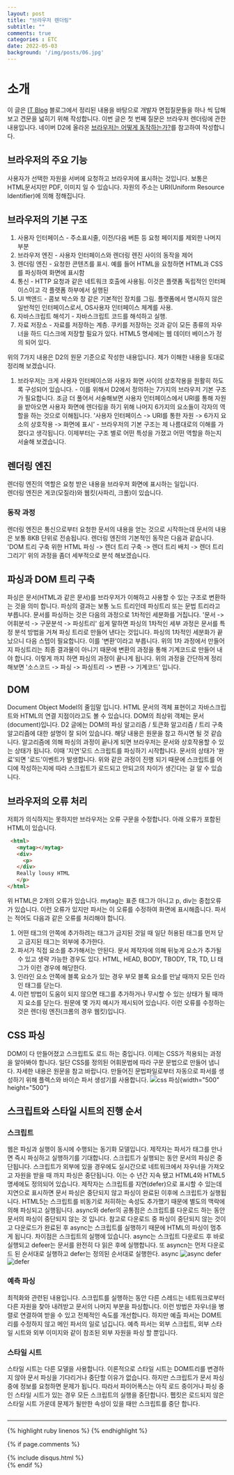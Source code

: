```yaml
---
layout: post
title: "브라우저 렌더링"
subtitle: ""
comments: true
categories : ETC
date: 2022-05-03
background: '/img/posts/06.jpg'
---
```

# 소개
이 글은 [IT Blog](https://realmojo.tistory.com/300) 블로그에서 정리된 내용을 바탕으로 개발자 면접질문들을 하나 씩 답해보고 견문을 넓히기 위해 작성합니다. 이번 글은 첫 번째 질문은 브라우저 렌더링에 관한 내용입니다.
네이버 D2에 올라온 [브라우저는 어떻게 동작하는가?](https://d2.naver.com/helloworld/59361)를 참고하여 작성합니다.

## 브라우저의 주요 기능
사용자가 선택한 자원을 서버에 요청하고 브라우저에 표시하는 것입니다. 보통은 HTML문서지만 PDF, 이미지 일 수 있습니다. 자원의 주소는 URI(Uniform Resource Identifier)에 의해 정해집니다.

## 브라우저의 기본 구조
  1. 사용자 인터페이스 - 주소표시줄, 이전/다음 버튼 등 요청 페이지를 제외한 나머지 부분
  2. 브라우저 엔진 - 사용자 인터페이스와 렌더링 렌진 사이의 동작을 제어
  3. 렌더링 엔진 - 요청한 콘텐츠를 표시. 예를 들어 HTML을 요청하면 HTML과 CSS를 파싱하여 화면에 표시함
  4. 통신 - HTTP 요청과 같은 네트워크 호출에 사용됨. 이것은 플랫폼 독립적인 인터페이스이고 각 플랫폼 하부에서 실행된
  5. UI 백엔드 - 콤보 박스와 창 같은 기본적인 장치를 그림. 플랫폼에서 명시하지 않은 일반적인 인터페이스로서, OS사용자 인터페이스 체계를 사용.
  6. 자바스크립트 해석기 - 자바스크립트 코드를 해석하고 실행.
  7. 자료 저장소 - 자료를 저장하는 계층. 쿠키를 저장하는 것과 같이 모든 종류의 자우너을 하드 디스크에 저장할 필요가 있다. HTML5 명세에는 웹 데이터 베이스가 정의 되어 있다.
 
위의 7가지 내용은 D2의 원문 기준으로 작성한 내용입니다. 제가 이해한 내용을 토대로 정리해 보겠습니다.
  1. 브라우저는 크게 사용자 인터페이스와 사용자 화면 사이의 상호작용을 원활히 하도록 구성되어 있습니다. 
    - 이를 위해서 D2에서 정의하는 7가지의 브라우저 기본 구조가 필요합니다. 조금 더 풀어서 서술해보면 사용자 인터페이스에서 URI를 통해 자원을 받아오면 사용자 화면에 렌더링을 하기 위해 나머지 6가지의 요소들이 각자의 역할을 하는 것으로 이해됩니다. '사용자 인터페이스 -> URI를 통한 자원 -> 6가지 요소의 상호작용 -> 화면에 표시'
    - 브라우저의 기본 구조는 제 나름대로의 이해를 가졌다고 생각됩니다. 이제부터는 구조 별로 어떤 특성을 가졌고 어떤 역할을 하는지 서술해 보겠습니다.

## 렌더링 엔진
렌더링 엔진의 역할은 요청 받은 내용을 브라우저 화면에 표시하는 일입니다.
<br>
렌더링 엔진은 게코(모질라)와 웹킷(사파리, 크롬)이 있습니다.

### 동작 과정
렌더링 엔진은 통신으로부터 요청한 문서의 내용을 얻는 것으로 시작하는데 문서의 내용은 보통 8KB 단위로 전송됩니다.
렌더링 엔진의 기본적인 동작은 다음과 같습니다.
'DOM 트리 구축 위한 HTML 파싱 -> 렌더 트리 구축 -> 렌더 트리 배치 -> 렌더 트리 그리기'
위의 과정을 좀더 세부적으로 분석 해보겠습니다.

## 파싱과 DOM 트리 구축
파싱은 문서(HTML과 같은 문서)를 브라우저가 이해하고 사용할 수 있는 구조로 변환하는 것을 의미 합니다. 파싱의 결과는 보통 노드 트리인데 파싱트리 또는 문법 트리라고 부릅니다.
문서를 파싱하는 것은 다음의 과정으로 1차적인 세분화를 거칩니다.
'문서 -> 어휘분석 -> 구문분석 -> 파싱트리'
쉽게 말하면 파싱의 1차적인 세부 과정은 문서를 특정 분석 방법을 거쳐 파싱 트리로 만들어 낸다는 것입니다.
파싱의 1차적인 세분화가 끝났으니 다음 스텝이 필요합니다. 이를 '변환'이라고 부릅니다. 위의 1차 과정에서 만들어지 파싱트리는 최종 결과물이 아니기 때문에 변환의 과정을 통해 기계코드로 만들어 내야 합니다. 이렇게 까지 하면 파싱의 과정이 끝나게 됩니다.
위의 과정을 간단하게 정리 해보면  '소스코드 -> 파싱 -> 파싱트리 -> 변환 -> 기계코드' 입니다.

## DOM
Document Object Model의 줄임말 입니다. HTML 문서의 객체 표현이고 자바스크립트와 HTML의 연결 지점이라고도 볼 수 있습니다. DOM의 최상위 객체는 문서(document)입니다.
D2 글에는 DOM의 파싱 알고리즘 / 토큰화 알고리즘 / 트리 구축 알고리즘에 대한 설명이 잘 되어 있습니다. 해당 내용은 원문을 참고 하시면 될 것 같습니다.
알고리즘에 의해 파싱의 과정이 끝나게 되면 브라우저는 문서와 상호작용할 수 있는 상태가 됩니다. 이때 '지연'모드 스크립트를 파싱하기 시작합니다. 문서의 상태가 '완료'되면 '로드'이벤트가 발생합니다. 위와 같은 과정이 진행 되기 때문에 스크립트를 어디에 작성하는지에 따라 스크립트가 로드되고 안되고의 차이가 생긴다는 걸 알 수 있습니다. 

## 브라우저의 오류 처리
저희가 의식하지는 못하지만 브라우저는 오류 구문을 수정합니다. 아래 오류가 포함된 HTML이 있습니다.
```html
 <html>  
   <mytag></mytag>
   <div>
     <p>
   </div>
   Really lousy HTML
   </p>
</html>  
```
위 HTML은 2개의 오류가 있습니다. mytag는 표준 태그가 아니고 p, div는 중첩오류가 있습니다. 이런 오류가 있지만 파서는 이 오류를 수정하여 화면에 표시해줍니다.
파서는 적어도 다음과 같은 오류를 처리해야 합니다.
1. 어떤 태그의 안쪽에 추가하려는 태그가 금지된 것일 때 일단 허용된 태그를 먼저 닫고 금지된 태그는 외부에 추가한다.
2. 파서가 직접 요소를 추가해서는 안된다. 문서 제작자에 의해 뒤늦게 요소가 추가될 수 있고 생략 가능한 경우도 있다. HTML, HEAD, BODY, TBODY, TR, TD, LI 태그가 이런 경우에 해당한다.
3. 인라인 요소 안쪽에 블록 요소가 있는 경우 부모 블록 요소를 만날 때까지 모든 인라인 태그를 닫는다.
4. 이런 방법이 도움이 되지 않으면 태그를 추가하거나 무시할 수 있는 상태가 될 때까지 요소를 닫는다.
원문에 몇 가지 예시가 제시되어 있습니다. 이런 오류를 수정하는 것은 렌더링 엔진(크롬의 경우 웹킷)입니다.

## CSS 파싱
DOM이 다 만들어졌고 스크립트도 로드 하는 중입니다. 이제는 CSS가 적용되는 과정을 알아봐야 합니다. 일단 CSS를 정의된 어휘문법에 따라 구문 문법으로 만들어 냅니다. 자세한 내용은 원문을 참고 바랍니다. 만들어진 문법파일로부터 자동으로 파서를 생성하기 위해 플렉스와 바이슨 파서 생성기를 사용합니다.
![css 파싱](https://d2.naver.com/content/images/2015/06/helloworld-59361-12.png){width="500" height="500"}

## 스크립트와 스타일 시트의 진행 순서

### 스크립트
웹은 파싱과 실행이 동시에 수행되는 동기화 모델입니다. 제작자는 파서가 <scriipt> 태그를 만나면 즉시 파싱하고 실행하기를 기대합니다. 스크립트가 실행되는 동안 문서의 파싱은 중단됩니다. 스크립트가 외부에 있을 경우에도 실시간으로 네트워크에서 자우너을 가져오고 자원을 받을 때 까지 파싱은 중단됩니다. 이는 수 년간 지속 됐고 HTML4와 HTML5 명세에도 정의되어 있습니다. 제작자는 스크립트를 지연(defer)으로 표시할 수 있는데 지연으로 표시하면 문서 파싱은 중단되지 않고 파싱이 완료된 이후에 스크립트가 실행됩니다. HTML5는 스크립트를 비동기로 처히하는 속성도 추가했기 때문에 별도의 맥락에 의해 파싱되고 실행됩니다.
async와 defer의 공통점은 스크립트를 다운로드 하는 동안 문서의 파싱이 중단되지 않는 것 입니다. 참고로 다운로드 중 파싱이 중단되지 않는 것이고 다운로드가 완료된 후 async는 스크립트를 실행하기 때문에 HTML의 파싱이 멈추게 됩니다. 차이점은 스크립트의 실행에 있습니다. async는 스크립트 다운로드 후 바로 실행되고 defeer는 문서를 완전히 다 읽은 후에 실행합니다. 또 asyncn는 먼저 다운로드 된 순서대로 실행하고 defer는 정의된 순서대로 실행한다.
async
![async]()
defer
![defer]()
  
### 예측 파싱
최적화와 관련된 내용입니다. 스크립트를 실행하는 동안 다른 스레드는 네트워크로부터 다른 자원을 찾아 내려받고 문서의 나머지 부분을 파싱합니다. 이런 방법은 자우너을 병렬로 연결하여 받을 수 있고 전체적인 속도를 개선합니다. 하지만 예츨 파서는 DOM트리를 수정하지 않고 메인 파서의 일로 넘깁니다. 예측 파서는 외부 스크립트, 외부 스타일 시트와 외부 이미지와 같이 참조된 외부 자원을 파싱 할 뿐입니다.
  
### 스타일 시트
스타일 시트는 다른 모델을 사용합니다. 이론적으로 스타일 시트는 DOM트리를 변경하지 않아 문서 파싱을 기다리거나 중단할 이유가 없습니다. 하지만 스크립트가 문서 파싱 중에 정보를 요청하면 문제가 됩니다. 따라서 파이어폭스는 아직 로드 중이거나 파싱 중인 스타일 시트가 있는 경우 모든 스크립트의 실행을 중단합니다. 휍킷은 로드되지 않은 스타일 시트 가운데 문제가 될만한 속성이 있을 때만 스크립트를 중단 합니다.
  
## 

  


---

{% highlight ruby linenos %}
{% endhighlight %}

{% if page.comments %}
<div id="post-disqus" class="container">
{% include disqus.html %}
</div>
{% endif %}
